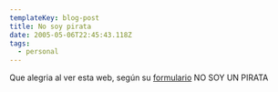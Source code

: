 ```yaml
---
templateKey: blog-post
title: No soy pirata
date: 2005-05-06T22:45:43.118Z
tags:
  - personal
---
```

Que alegria al ver esta web, seg­ún su [formulario](http://www.nosoypirata.com/soyunpirata.php) NO SOY UN PIRATA